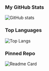 ### My GitHub Stats
![GitHub stats](https://github-readme-stats-phi-five-60.vercel.app/api?username=neilhuang007)

### Top Languages
![Top Langs](https://github-readme-stats-phi-five-60.vercel.app/api/top-langs?username=neilhuang007&layout=compact)

### Pinned Repo
![Readme Card](https://github-readme-stats-phi-five-60.vercel.app/api/pin/?username=neilhuang007&repo=Personal-Portfolio)
